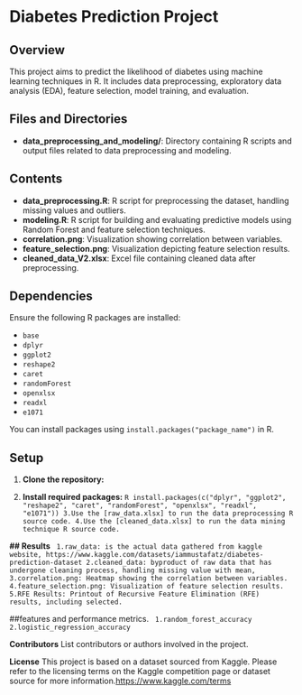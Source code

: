 # Diabetes Prediction Project

## Overview
This project aims to predict the likelihood of diabetes using machine learning techniques in R. It includes data preprocessing, exploratory data analysis (EDA), feature selection, model training, and evaluation.

## Files and Directories
- **data_preprocessing_and_modeling/**: Directory containing R scripts and output files related to data preprocessing and modeling.

## Contents
- **data_preprocessing.R**: R script for preprocessing the dataset, handling missing values and outliers.
- **modeling.R**: R script for building and evaluating predictive models using Random Forest and feature selection techniques.
- **correlation.png**: Visualization showing correlation between variables.
- **feature_selection.png**: Visualization depicting feature selection results.
- **cleaned_data_V2.xlsx**: Excel file containing cleaned data after preprocessing.

## Dependencies
Ensure the following R packages are installed:
- `base`
- `dplyr`
- `ggplot2`
- `reshape2`
- `caret`
- `randomForest`
- `openxlsx`
- `readxl`
- `e1071`

You can install packages using `install.packages("package_name")` in R.

## Setup
1. **Clone the repository:**

2. **Install required packages:** 
`R
install.packages(c("dplyr", "ggplot2", "reshape2", "caret", "randomForest", "openxlsx", "readxl", "e1071"))
3.Use the [raw_data.xlsx] to run the data preprocessing R source code.
4.Use the [cleaned_data.xlsx] to run the data mining technique R source code.`


**## Results**
`
1.raw_data: is the actual data gathered from kaggle website, https://www.kaggle.com/datasets/iammustafatz/diabetes-prediction-dataset
2.cleaned_data: byproduct of raw data that has undergone cleaning process, handling missing value with mean, 
3.correlation.png: Heatmap showing the correlation between variables.
4.feature_selection.png: Visualization of feature selection results.
5.RFE Results: Printout of Recursive Feature Elimination (RFE) results, including selected.`


##features and performance metrics.
`
1.random_forest_accuracy
2.logistic_regression_accuracy`

**Contributors**
List contributors or authors involved in the project.

**License**
This project is based on a dataset sourced from Kaggle. Please refer to the licensing terms on the Kaggle competition page or dataset source for more information.https://www.kaggle.com/terms
